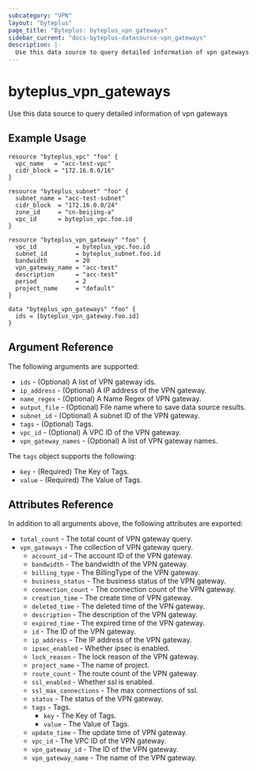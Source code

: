 ```yaml
---
subcategory: "VPN"
layout: "byteplus"
page_title: "Byteplus: byteplus_vpn_gateways"
sidebar_current: "docs-byteplus-datasource-vpn_gateways"
description: |-
  Use this data source to query detailed information of vpn gateways
---
```

# byteplus_vpn_gateways
Use this data source to query detailed information of vpn gateways
## Example Usage
```hcl
resource "byteplus_vpc" "foo" {
  vpc_name   = "acc-test-vpc"
  cidr_block = "172.16.0.0/16"
}

resource "byteplus_subnet" "foo" {
  subnet_name = "acc-test-subnet"
  cidr_block  = "172.16.0.0/24"
  zone_id     = "cn-beijing-a"
  vpc_id      = byteplus_vpc.foo.id
}

resource "byteplus_vpn_gateway" "foo" {
  vpc_id           = byteplus_vpc.foo.id
  subnet_id        = byteplus_subnet.foo.id
  bandwidth        = 20
  vpn_gateway_name = "acc-test"
  description      = "acc-test"
  period           = 2
  project_name     = "default"
}

data "byteplus_vpn_gateways" "foo" {
  ids = [byteplus_vpn_gateway.foo.id]
}
```
## Argument Reference
The following arguments are supported:
* `ids` - (Optional) A list of VPN gateway ids.
* `ip_address` - (Optional) A IP address of the VPN gateway.
* `name_regex` - (Optional) A Name Regex of VPN gateway.
* `output_file` - (Optional) File name where to save data source results.
* `subnet_id` - (Optional) A subnet ID of the VPN gateway.
* `tags` - (Optional) Tags.
* `vpc_id` - (Optional) A VPC ID of the VPN gateway.
* `vpn_gateway_names` - (Optional) A list of VPN gateway names.

The `tags` object supports the following:

* `key` - (Required) The Key of Tags.
* `value` - (Required) The Value of Tags.

## Attributes Reference
In addition to all arguments above, the following attributes are exported:
* `total_count` - The total count of VPN gateway query.
* `vpn_gateways` - The collection of VPN gateway query.
    * `account_id` - The account ID of the VPN gateway.
    * `bandwidth` - The bandwidth of the VPN gateway.
    * `billing_type` - The BillingType of the VPN gateway.
    * `business_status` - The business status of the VPN gateway.
    * `connection_count` - The connection count of the VPN gateway.
    * `creation_time` - The create time of VPN gateway.
    * `deleted_time` - The deleted time of the VPN gateway.
    * `description` - The description of the VPN gateway.
    * `expired_time` - The expired time of the VPN gateway.
    * `id` - The ID of the VPN gateway.
    * `ip_address` - The IP address of the VPN gateway.
    * `ipsec_enabled` - Whether ipsec is enabled.
    * `lock_reason` - The lock reason of the VPN gateway.
    * `project_name` - The name of project.
    * `route_count` - The route count of the VPN gateway.
    * `ssl_enabled` - Whether ssl is enabled.
    * `ssl_max_connections` - The max connections of ssl.
    * `status` - The status of the VPN gateway.
    * `tags` - Tags.
        * `key` - The Key of Tags.
        * `value` - The Value of Tags.
    * `update_time` - The update time of VPN gateway.
    * `vpc_id` - The VPC ID of the VPN gateway.
    * `vpn_gateway_id` - The ID of the VPN gateway.
    * `vpn_gateway_name` - The name of the VPN gateway.


